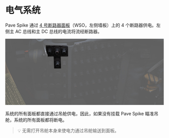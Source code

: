 # 电气系统

Pave Spike 通过 [4 号断路器面板](../../../systems/electrics.md#cb-panel-4)（WSO，左侧墙板）上的 4
个断路器供电。左侧主 AC 总线和主 DC 总线的电流将流经断路器。

![pave_spike_cbs](../../../img/wso_cb_panel_tgt_des.jpg)

系统的所有面板都直接通过吊舱供电，因此，如果没有挂载 Pave Spike 瞄准吊舱，系统的所有面板都将断电。

> 💡 无需打开吊舱本身来使电力通过吊舱输送到面板。

